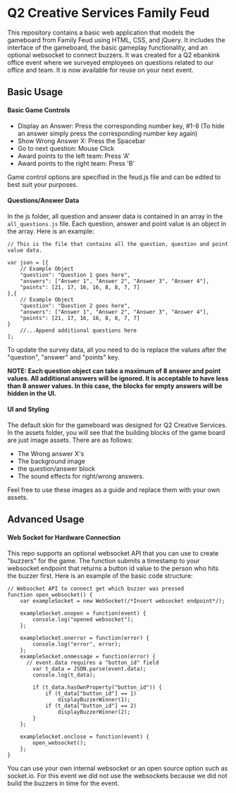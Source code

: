# Q2 Creative Services Family Feud

This repository contains a basic web application that models the gameboard from Family Feud using HTML, CSS, and jQuery. It includes the interface of the gameboard, the basic gameplay functionality, and an optional websocket to connect buzzers. It was created for a Q2 ebankink office event where we surveyed employees on questions related to our office and team. It is now available for reuse on your next event.

## Basic Usage 

#### Basic Game Controls

* Display an Answer: Press the corresponding number key, #1-8 (To hide an answer simply press the corresponding number key again)
* Show Wrong Answer X: Press the Spacebar
* Go to next question: Mouse Click
* Award points to the left team: Press 'A'
* Award points to the right team: Press 'B'

Game control options are specified in the feud.js file and can be edited to best suit your purposes. 

#### Questions/Answer Data

In the js folder, all question and answer data is contained in an array in the `all_questions.js` file. Each question, answer and point value is an object in the array. Here is an example:
~~~~
// This is the file that contains all the question, question and point value data.

var json = [{
	// Example Object
	"question": "Question 1 goes here",
	"answers": ["Answer 1", "Answer 2", "Answer 3", "Answer 4"],
	"points": [21, 17, 16, 16, 8, 8, 7, 7]
},{
	// Example Object
	"question": "Question 2 goes here",
	"answers": ["Answer 1", "Answer 2", "Answer 3", "Answer 4"],
	"points": [21, 17, 16, 16, 8, 8, 7, 7]
}
	//...Append additional questions here
];
~~~~
To update the survey data, all you need to do is replace the values after the "question", "answer" and "points" key. 

**NOTE: Each question object can take a maximum of 8 answer and point values. All additional answers will be ignored. It is acceptable to have less than 8 answer values. In this case, the blocks for empty answers will be hidden in the UI.**

#### UI and Styling

The default skin for the gameboard was designed for Q2 Creative Services. In the assets folder, you will see that the building blocks of the game board are just image assets. There are as follows:
* The Wrong answer X's
* The background image
* the question/answer block
* The sound effects for right/wrong answers. 

Feel free to use these images as a guide and replace them with your own assets. 

## Advanced Usage

#### Web Socket for Hardware Connection

This repo supports an optional websocket API that you can use to create "buzzers" for the game. The function submits a timestamp to your websocket endpoint that returns a button id value to the person who hits the buzzer first. Here is an example of the basic code structure: 

~~~~
// Websocket API to connect get which buzzer was pressed
function open_websocket() {
    var exampleSocket = new WebSocket(/*Insert websocket endpoint*/);

    exampleSocket.onopen = function(event) {
        console.log("opened websocket");
    };

    exampleSocket.onerror = function(error) {
        console.log("error", error);
    };
    exampleSocket.onmessage = function(error) {
      // event.data requires a "button_id" field
        var t_data = JSON.parse(event.data);
        console.log(t_data);

        if (t_data.hasOwnProperty("button_id")) {
            if (t_data["button_id"] == 1)
                displayBuzzerWinner(1);
            if (t_data["button_id"] == 2)
                displayBuzzerWinner(2);
        }
    };

    exampleSocket.onclose = function(event) {
        open_websocket();
    };
}
~~~~

You can use your own internal websocket or an open source option such as socket.io. For this event we did not use the websockets because we did not build the buzzers in time for the event.


